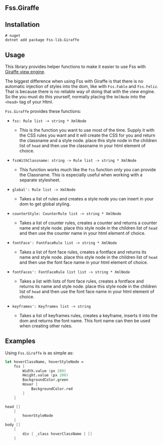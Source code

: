 ## Fss.Giraffe

## Installation

```
# nuget
dotnet add package Fss-lib.Giraffe
```

## Usage

This library provides helper functions to make it easier to use Fss with [Giraffe view engine](https://github.com/giraffe-fsharp/Giraffe.ViewEngine).

The biggest difference when using Fss with Giraffe is that there is no automatic injection of styles into the dom, like with `Fss.Fable` and `Fss.Feliz`.
That is because there is no reliable way of doing that with the view engine. So the you must do this yourself, normally placing the `XmlNode` into the `<head>` tag of your Html.

`Fss.Giraffe` provides these functions:

- `fss: Rule list -> string * XmlNode`
    - This is the function you want to use most of the time. Supply it
      with the CSS rules you want and it will create the CSS for you and return the classname and a style node.
      place this style node in the children list of `head` and then use the classname in your html element of choice. 
  
- `fssWithClassname: string -> Rule list -> string * XmlNode`
    - This function works much like the `fss` function only you can
      provide the Classname. This is especially useful when working with a separate stylesheet.

- `global': Rule list -> XmlNode`
    - Takes a list of rules and creates a style node you can insert in your dom to get global styling.

- `counterStyle: CounterRule list -> string * XmlNode`
    - Takes a list of counter rules, creates a counter and returns a counter name and style node.
      place this style node in the children list of `head` and then use the counter name in your html element of choice.

- `fontFace': FontFaceRule list -> string * XmlNode`
    - Takes a list of font face rules, creates a fontface and returns its name and style node.
      place this style node in the children list of `head` and then use the font face name in your html element of choice.
  
- `fontFaces': FontFaceRule list list -> string * XmlNode`
  - Takes a list with lists of font face rules, creates a fontface and returns its name and style node.
    place this style node in the children list of `head` and then use the font face name in your html element of choice.
   
- `keyframes': Keyframes list -> string`
    - Takes a list of keyframes rules, creates a keyframe, inserts it into the dom and returns the font name.
      This font name can then be used when creating other rules.

## Examples
Using `Fss.Giraffe` is as simple as:


```fsharp
let hoverClassName, hoverStyleNode =
    fss [
        Width.value (px 200)
        Height.value (px 200)
        BackgroundColor.green
        Hover [
            BackgroundColor.red
        ]
    ]

head []
    [
        hoverStyleNode
    ]
body []
    [
        div [ _class hoverClassName ] []
    ]
```
